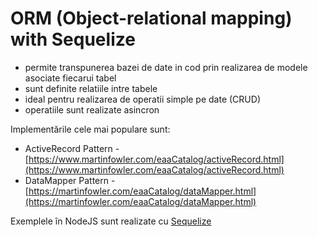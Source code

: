 # ORM \(Object-relational mapping\) with Sequelize

* permite transpunerea bazei de date in cod prin realizarea de modele asociate fiecarui tabel
* sunt definite relatiile intre tabele
* ideal pentru realizarea de operatii simple pe date \(CRUD\)
* operatiile sunt realizate asincron

Implementările cele mai populare sunt:

* ActiveRecord Pattern - [https://www.martinfowler.com/eaaCatalog/activeRecord.html](https://www.martinfowler.com/eaaCatalog/activeRecord.html)
* DataMapper Pattern - [https://martinfowler.com/eaaCatalog/dataMapper.html](https://martinfowler.com/eaaCatalog/dataMapper.html)

Exemplele în NodeJS sunt realizate cu [Sequelize](https://sequelize.org/)

